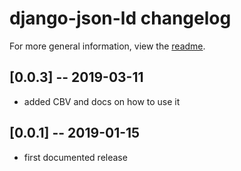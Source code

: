 # django-json-ld changelog

For more general information, view the [readme](README.md).

## [0.0.3] -- 2019-03-11

- added CBV and docs on how to use it

## [0.0.1] -- 2019-01-15

- first documented release
